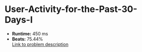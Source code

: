 # User-Activity-for-the-Past-30-Days-I
- **Runtime:** 450 ms
- **Beats:** 75.44%<br>
[Link to problem description](https://leetcode.com/problems/user-activity-for-the-past-30-days-i/description/?envType=study-plan-v2&envId=top-sql-50)
